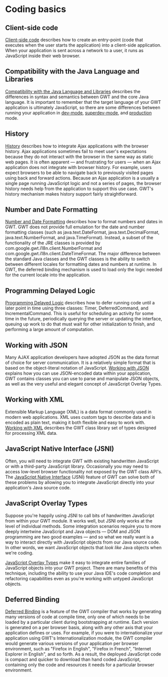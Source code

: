 Coding basics
===

## Client-side code<a id="DevGuideClientSide"></a>

[Client-side code](DevGuideCodingBasicsClient.html) describes how to create an entry-point (code that executes when the user starts the application) into a client-side application.
When your application is sent across a network to a user, it runs as JavaScript inside their web browser. 

## Compatibility with the Java Language and Libraries<a id="DevGuideJavaCompatibility"></a>

[Compatibility with the Java Language and Libraries](DevGuideCodingBasicsCompatibility.html) describes the differences in syntax and semantics between GWT and the core Java language.  It is important to remember that the target language of your GWT application is ultimately JavaScript, so there are some differences between running your application in [dev-mode](DevGuideCompilingAndDebugging.html#DevGuideDevMode), [superdev-mode](../../articles/superdevmode.html), and [production](DevGuideCompilingAndDebugging.html#DevGuideProdMode) mode. 

## History<a id="DevGuideHistory"></a>

[History](DevGuideCodingBasicsHistory.html) describes how to integrate Ajax applications with the browser history.  Ajax applications sometimes fail to meet user's expectations because they do not interact with the browser in the same way as static web pages. It is often apparent &mdash; and
frustrating for users &mdash; when an Ajax application does not integrate with browser history. For example, users expect browsers to be able to navigate back to previously visited pages
using back and forward actions. Because an Ajax application is a usually a single page running JavaScript logic and not a series of pages, the browser history needs help from the
application to support this use case.  GWT's history mechanism makes history support fairly straightforward.

## Number and Date Formatting<a id="DevGuideDateAndNumberFormat"></a>

[Number and Date Formatting](DevGuideCodingBasicsFormatting.html) describes how to format numbers and dates in GWT.  GWT does not provide full emulation for the date and number formatting classes (such as java.text.DateFormat, java.text.DecimalFormat, java.text.NumberFormat, and java.TimeFormat). Instead, a subset of the functionality of the JRE classes is provided by com.google.gwt.i18n.client.NumberFormat and com.google.gwt.i18n.client.DateTimeFormat.  The major difference between the standard Java classes and the GWT classes is the ability to switch between different locales for formatting dates and numbers at runtime. In GWT, the deferred binding mechanism is used to load only the logic needed for the current locale into the application.

## Programming Delayed Logic<a id="DevGuideDeferredCommand"></a>

[Programming Delayed Logic](DevGuideCodingBasicsDelayed.html) describes how to defer running code until a later point in time using three classes: Timer, DeferredCommand, and IncrementalCommand.  This is useful for scheduling an activity for some time in the future, periodically querying the server or updating the interface, queuing up work to do that must wait for other initialization to finish, and performing a large amount of computation.

## Working with JSON<a id="DevGuideJSON"></a>

Many AJAX application developers have adopted JSON as the data format of choice for server communication. It is a relatively simple format that is based on the object-literal notation of JavaScript. [Working with JSON](DevGuideCodingBasicsJSON.html) explains how you can use JSON-encoded data within your application, GWT contains classes you can use to parse and manipulate JSON objects, as well as the very useful and elegant concept of JavaScript Overlay Types.

## Working with XML<a id="DevGuideXML"></a>

Extensible Markup Language (XML) is a data format commonly used in modern web applications. XML uses custom tags to describe
data and is encoded as plain text, making it both flexible and easy to work with.  [Working with XML](DevGuideCodingBasicsXML.html) describes the GWT class library set of types designed for processing XML data.

## JavaScript Native Interface (JSNI)<a id="DevGuideJavaScriptNativeInterface"></a>

Often, you will need to integrate GWT with existing handwritten JavaScript or with a third-party JavaScript library. Occasionally you may need to access low-level browser functionality not exposed by the GWT class API's. The [JavaScript Native Interface](DevGuideCodingBasicsJSNI.html) (JSNI) feature of GWT can solve both of these problems by allowing you to integrate JavaScript directly into your application's Java source code.

## JavaScript Overlay Types<a id="DevGuideOverlayTypes"></a>

Suppose you're happily using JSNI to call bits of handwritten JavaScript from within your GWT module. It works well, but JSNI only works at the level of individual methods. Some integration scenarios require you to more deeply intertwine JavaScript and Java objects &mdash; DOM and JSON programming are two good examples &mdash; and so what we really want is a way to interact directly with JavaScript objects from our Java source code. In other words, we want JavaScript objects that _look like_ Java objects when we're coding.

[JavaScript Overlay Types](DevGuideCodingBasicsOverlay.html) make it easy to integrate entire families of JavaScript objects into your GWT project. There are many benefits of this technique, including the ability to use your Java IDE's code completion and refactoring capabilities even as you're working with untyped JavaScript objects.

## Deferred Binding<a id="DevGuideDeferredBinding"></a>

[Deferred Binding](DevGuideCodingBasicsDeferred.html) is a feature of the GWT compiler that works by generating many versions of code at compile time, only one of which needs to be loaded by a particular client
during bootstrapping at runtime. Each version is generated on a per browser basis, along with any other axis that your application defines or uses. For example, if you were to internationalize your application using GWT's Internationalization module, the GWT compiler would generate various versions of your application per browser environment, such as "Firefox in English", "Firefox in French", "Internet Explorer in English", and so forth. As a result, the deployed JavaScript code is compact and quicker to download than hand coded JavaScript, containing only the code and resources it needs for a particular browser environment.
